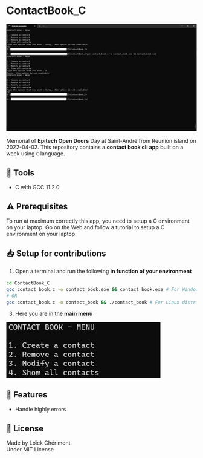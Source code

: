 <!-- 
    MAIN TITLE
    ModelReadme : Replace with project name
    Language : Replace with main language for the project

    Ex: Todo_ReactJS 
-->

# ContactBook_C

![App screenshot](/assets/img/app_screen.png)

<!-- 
    INTRODUCTION
    Short summary explaining the reasons of the project and tell about worked concepts

    Ex: This is a Front-End project made with HTML, CSS for design and JavaScript to work on client-side validation (Constraint API)
-->
Memorial of **Epitech Open Doors** Day at Saint-André from Reunion island on 2022-04-02.
This repository contains a **contact book cli app** built on a week using `C` language.

<!-- 
    TOOLS
    Short list of used tools with their versions

    Ex: 
    - Go 1.18
    - MySQL 8.0.29
    - Bootstrap 5.2.0-beta1
-->
## :wrench: Tools
- C with GCC 11.2.0

<!-- 
    PREREQUISITES
    Tell about the required options, softwares, knowledges to possess 
    to run correctly the project 

    Ex: Setup username and password for database in database.go
-->
## :warning: Prerequisites
To run at maximum correctly this app, you need to setup a C environment on your laptop.
Go on the Web and follow a tutorial to setup a C environment on your laptop.

<!-- 
    SETUP
    Explain using command lines, the steps to follow to setup the project
    At the end show, the expected result with a image   

    Ex: 
    1. Download the whole project `Travel` on your system
    2. Open your terminal in `Travel`
    ```
    cd Travel
    ```
    3. In `Travel` directory, run:
    ```
    go run github.com/loickcherimont/Travel/main
    ```
    4. If there is no error. Go on your favorite browser and use this line in your URL address bar
    ```
    http://localhost:8080/travel
    ```
    5. Here you are! Welcome in the main page of the Web application

    ![Main page of the application](assets/images/readme_images/mainpage.png)
-->

## :inbox_tray: Setup for contributions

1. Open a terminal and run the following **in function of your environment**
```bash
cd ContactBook_C
gcc contact_book.c -o contact_book.exe && contact_book.exe # For Windows
# OR
gcc contact_book.c -o contact_book && ./contact_book # For Linux distributions
```
3. Here you are in the **main menu**


![Main Menu of Contact Book App](/assets/img/main_menu.png)

<!-- 
    FEATURES
    List of the main new features, fixes to bring on the project

    Ex:
    - Setup Night/Day mode
    - Add animation when music is playing
-->

## :rocket: Features
- Handle highly errors

<!-- 
    LICENSE
    Write Developer name with used license

    Ex: Made by Loïck Chérimont
        Under MIT License 
 -->

## :key: License
Made by Loïck Chérimont   
Under MIT License 
